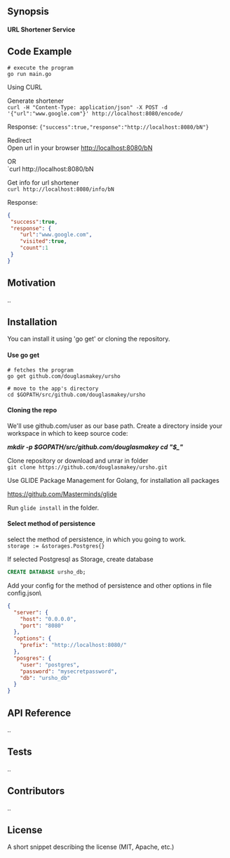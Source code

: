## Synopsis

#### URL Shortener Service

## Code Example

```
# execute the program
go run main.go
```

Using CURL

Generate shortener\
`curl -H "Content-Type: application/json" -X POST -d '{"url":"www.google.com"}' http://localhost:8080/encode/`

Response:
`{"success":true,"response":"http://localhost:8080/bN"}`

Redirect\
Open url in your browser [http://localhost:8080/bN](http://localhost:8080/bN)

OR\
`curl http://localhost:8080/bN

Get info for url shortener\
`curl http://localhost:8080/info/bN `

Response:
```json
{
 "success":true,
 "response": {
    "url":"www.google.com",
    "visited":true,
    "count":1
 }
}
```

## Motivation

..

## Installation

You can install it using 'go get' or cloning the repository.

#### Use go get
```
# fetches the program
go get github.com/douglasmakey/ursho

# move to the app's directory
cd $GOPATH/src/github.com/douglasmakey/ursho
```
#### Cloning the repo
We'll use github.com/user as our base path. Create a directory inside your workspace in which to keep source code:

***mkdir -p $GOPATH/src/github.com/douglasmakey cd "$_"***

Clone repository or download and unrar in folder\
```git clone https://github.com/douglasmakey/ursho.git```


Use GLIDE Package Management for Golang, for installation all packages 

https://github.com/Masterminds/glide

Run `glide install` in the folder.

#### Select method of persistence
select the method of persistence, in which you going to work.\
`storage := &storages.Postgres{}`

If selected Postgresql as Storage, create database
```sql
CREATE DATABASE ursho_db;
```


Add your config for the method of persistence and other options in file config.json\
```json
{
  "server": {
    "host": "0.0.0.0",
    "port": "8080"
  },
  "options": {
    "prefix": "http://localhost:8080/"
  },
  "posgres": {
    "user": "postgres",
    "password": "mysecretpassword",
    "db": "ursho_db"
  }
}
```
## API Reference

..

## Tests

..

## Contributors

..

## License

A short snippet describing the license (MIT, Apache, etc.)
